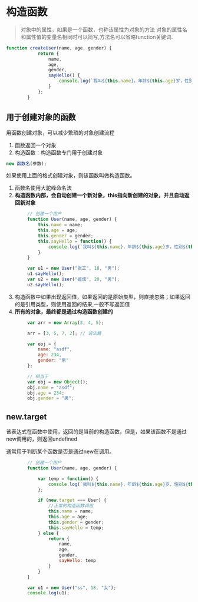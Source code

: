 # 构造函数

> 对象中的属性，如果是一个函数，也称该属性为对象的方法
> 对象的属性名和属性值的变量名相同时可以简写,方法名可以省略function关键词.
```js
function createUser(name, age, gender) {
            return {
                name,
                age,
                gender,
                sayHello() {
                    console.log(`我叫${this.name}，年龄${this.age}岁，性别${this.gender}`);
                }
            };
        }
```

## 用于创建对象的函数

用函数创建对象，可以减少繁琐的对象创建流程

1. 函数返回一个对象
2. 构造函数：构造函数专门用于创建对象

```js
new 函数名(参数);
```

如果使用上面的格式创建对象，则该函数叫做构造函数。

1) 函数名使用大驼峰命名法
2) **构造函数内部，会自动创建一个新对象，this指向新创建的对象，并且自动返回新对象**
```js
        // 创建一个用户
        function User(name, age, gender) {
            this.name = name;
            this.age = age;
            this.gender = gender;
            this.sayHello = function() {
                console.log(`我叫${this.name}，年龄${this.age}岁，性别${this.gender}`);
            }
        }

        var u1 = new User("张三", 18, "男");
        u1.sayHello();
        var u2 = new User("姬成", 20, "男");
        u2.sayHello();
```
3) 构造函数中如果出现返回值，如果返回的是原始类型，则直接忽略；如果返回的是引用类型，则使用返回的结果,一般不写返回值
4) **所有的对象，最终都是通过构造函数创建的**
```js
        var arr = new Array(3, 4, 5);

        arr = [3, 5, 7, 2]; // 语法糖

        var obj = {
            name: "asdf",
            age: 234,
            gender: "男"
        };

        // 相当于
        var obj = new Object();
        obj.name = "asdf";
        obj.age = 234;
        obj.gender = "男";
```

## new.target

该表达式在函数中使用，返回的是当前的构造函数，但是，如果该函数不是通过new调用的，则返回undefined

通常用于判断某个函数是否是通过new在调用。

```js
        // 创建一个用户
        function User(name, age, gender) {

            var temp = function() {
                console.log(`我叫${this.name}，年龄${this.age}岁，性别${this.gender}`);
            };

            if (new.target === User) {
                //正常的构造函数调用
                this.name = name;
                this.age = age;
                this.gender = gender;
                this.sayHello = temp;
            } else {
                return {
                    name,
                    age,
                    gender,
                    sayHello: temp
                }
            }
        }

        var u1 = new User("ss", 18, "女");
        console.log(u1);
```